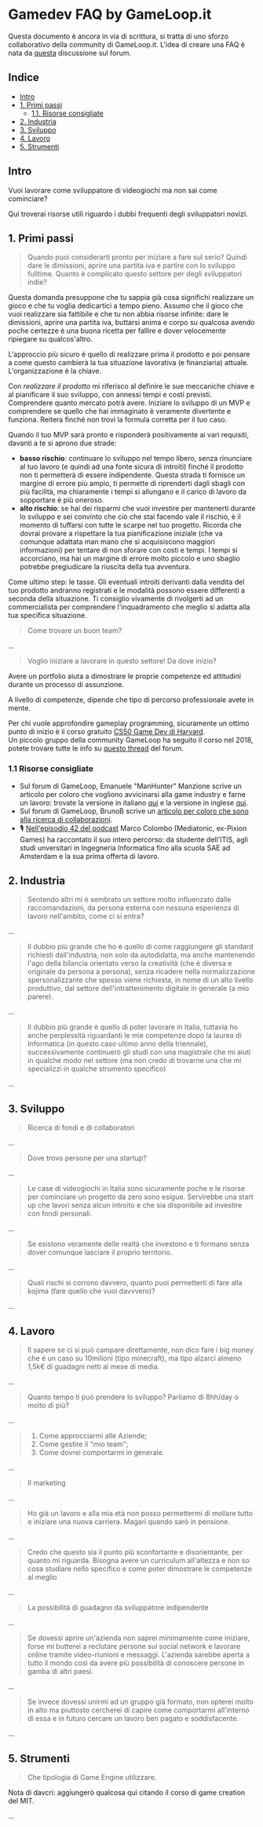 # Gamedev FAQ by GameLoop.it

Questa documento è ancora in via di scrittura, si tratta di uno sforzo collaborativo della community di GameLoop.it.
L'idea di creare una FAQ è nata da [questa](https://forum.gameloop.it/d/666-podcast-o-faq-per-chi-ha-dubbi-su-come-avvicinarsi-allindustria-gamedev) discussione sul forum.

## Indice

- [Intro](#intro)
- [1. Primi passi](#1-primi-passi)
  - [1.1. Risorse consigliate](#11-risorse-consigliate)
- [2. Industria](#2-industria)
- [3. Sviluppo](#3-sviluppo)
- [4. Lavoro](#4-lavoro)
- [5. Strumenti](#5-strumenti)

## Intro

Vuoi lavorare come sviluppatore di videogiochi ma non sai come cominciare?

Qui troverai risorse utili riguardo i dubbi frequenti degli sviluppatori novizi.

## 1. Primi passi

> Quando puoi considerarti pronto per iniziare a fare sul serio? Quindi dare le dimissioni, aprire una partita iva e partire con lo sviluppo fulltime. Quanto è complicato questo settore per degli sviluppatori indie?

Questa domanda presuppone che tu sappia già cosa significhi realizzare un gioco e che tu voglia dedicartici a tempo pieno. Assumo che il gioco che vuoi realizzare sia fattibile e che tu non abbia risorse infinite: dare le dimissioni, aprire una partita iva, buttarsi anima e corpo su qualcosa avendo poche certezze è una buona ricetta per fallire e dover velocemente ripiegare su qualcos'altro.

L'approccio più sicuro è quello di realizzare prima il prodotto e poi pensare a come questo cambierà la tua situazione lavorativa (e finanziaria) attuale. L'organizzazione è la chiave.

Con *realizzare il prodotto* mi riferisco al definire le sue meccaniche chiave e al pianificare il suo sviluppo, con annessi tempi e costi previsti. Comprendere quanto mercato potrà avere. Iniziare lo sviluppo di un MVP e comprendere se quello che hai immaginato è veramente divertente e funziona.
Reitera finché non trovi la formula corretta per il tuo caso.

Quando il tuo MVP sarà pronto e risponderà positivamente ai vari requisiti, davanti a te si aprono due strade:

- __basso rischio__: continuare lo sviluppo nel tempo libero, senza rinunciare al tuo lavoro (e quindi ad una fonte sicura di introiti) finché il prodotto non ti permetterà di essere indipendente. Questa strada ti fornisce un margine di errore più ampio, ti permette di riprenderti dagli sbagli con più facilità, ma chiaramente i tempi si allungano e il carico di lavoro da sopportare è più oneroso.
- __alto rischio__: se hai dei risparmi che vuoi investire per mantenerti durante lo sviluppo e sei convinto che ciò che stai facendo vale il rischio, è il momento di tuffarsi con tutte le scarpe nel tuo progetto. Ricorda che dovrai provare a rispettare la tua pianificazione iniziale (che va comunque adattata man mano che si acquisiscono maggiori informazioni) per tentare di non sforare con costi e tempi. I tempi si accorciano, ma hai un margine di errore molto piccolo e uno sbaglio potrebbe pregiudicare la riuscita della tua avventura.

Come ultimo step: le tasse. Gli eventuali introiti derivanti dalla vendita del tuo prodotto andranno registrati e le modalità possono essere differenti a seconda della situazione. Ti consiglio vivamente di rivolgerti ad un commercialista per comprendere l'inquadramento che meglio si adatta alla tua specifica situazione.

> Come trovare un buon team?

...

> Voglio iniziare a lavorare in questo settore! Da dove inizio?

Avere un portfolio aiuta a dimostrare le proprie competenze ed attitudini durante un processo di assunzione.

A livello di competenze, dipende che tipo di percorso professionale avete in mente.  

Per chi vuole approfondire gameplay programming, sicuramente un ottimo punto di inizio è il corso gratuito [CS50 Game Dev di Harvard](https://cs50.harvard.edu/games/2018/).  
Un piccolo gruppo della community GameLoop ha seguito il corso nel 2018, potete trovare tutte le info su [questo thread](https://forum.gameloop.it/d/449-gameloop50-seguiamo-il-cs50-insieme-impariamo-a-sviluppare-videogiochi/) del forum.

### 1.1 Risorse consigliate

- Sul forum di GameLoop, Emanuele "ManHunter" Manzione scrive un articolo per coloro che vogliono avvicinarsi alla game industry e farne un lavoro: trovate la versione in italiano [qui](https://forum.gameloop.it/d/648-voglio-creare-il-mio-videogioco-s-certo-bravo-ma) e la versione in inglese [qui](https://mhlab.tech/code/i-wanna-make-a-game/).
- Sul forum di GameLoop, BrunoB scrive un [articolo per coloro che sono alla ricerca di collaborazioni](https://forum.gameloop.it/d/649-cerchiamo-collaboratori-per-il-nostro-videogioco-la-faq).
- 🎙 [Nell'episodio 42 del podcast](https://www.youtube.com/watch?v=LEm7Pv2R4a4&t=104s) Marco Colombo (Mediatonic, ex-Pixion Games) ha raccontato il suo intero percorso: da
studente dell'ITIS, agli studi unversitari in Ingegneria Informatica fino alla scuola SAE ad Amsterdam e la sua prima offerta di lavoro.

## 2. Industria

> Sentendo altri mi è sembrato un settore molto influenzato dalle raccomandazioni, da persona esterna con nessuna esperienza di lavoro nell'ambito, come ci si entra?

...

> Il dubbio più grande che ho è quello di come raggiungere gli standard richiesti dall'industria, non solo da autodidatta, ma anche mantenendo l'ago della bilancia orientato verso la creatività (che è diversa e originale da persona a persona), senza ricadere nella normalizzazione spersonalizzante che spesso viene richiesta, in nome di un alto livello produttivo, dal settore dell'intrattenimento digitale in generale (a mio parere).

...

> Il dubbio più grande è quello di poter lavorare in Italia, tuttavia ho anche perplessità riguardanti le mie competenze dopo la laurea di Informatica (in questo caso ultimo anno della triennale), successivamente continuerò gli studi con una magistrale che mi aiuti in qualche modo nel settore (ma non credo di trovarne una che mi specializzi in qualche strumento specifico)

...

## 3. Sviluppo

> Ricerca di fondi e di collaboratori

...

> Dove trovo persone per una startup?

...

> Le case di videogiochi in Italia sono sicuramente poche e le risorse per cominciare un progetto da zero sono esigue. Servirebbe una start up che lavori senza alcun introito e che sia disponibile ad investire con fondi personali.

...

> Se esistono veramente delle realtà che investono e ti formano senza dover comunque lasciare il proprio territorio.

...

> Quali rischi si corrono davvero, quanto puoi permetterti di
fare alla kojima (fare quello che vuoi davvvero)?

...

## 4. Lavoro

> Il sapere se ci si può campare direttamente, non dico fare i big money che è un caso su 10milioni (tipo minecraft), ma tipo alzarci almeno 1,5k€ di guadagni netti al mese di media.

...

> Quanto tempo ti può prendere lo sviluppo? Parliamo di 8hh/day o molto di più?

...

> 1. Come approcciarmi alle Aziende;
> 2. Come gestire il "mio team";
> 3. Come dovrei comportarmi in generale.

...

> Il marketing

...

> Ho già un lavoro e alla mia età non posso permettermi di mollare tutto e iniziare una nuova carriera. Magari quando sarò in pensione.

...

> Credo che questo sia il punto più sconfortante e disorientante, per quanto mi riguarda. Bisogna avere un curriculum all'altezza e non so cosa studiare nello specifico e come poter dimostrare le competenze al meglio

...

> La possibilità di guadagno da sviluppatore indipendente

...

> Se dovessi aprire un'azienda non saprei minimamente come iniziare, forse mi butterei a reclutare persone sui social network e lavorare online tramite video-riunioni e messaggi. L'azienda sarebbe aperta a tutto il mondo così da avere più possibilità di conoscere persone in gamba di altri paesi.

...

> Se invece dovessi unirmi ad un gruppo già formato, non opterei molto in alto ma piuttosto cercherei di capire come comportarmi all'interno di essa e in futuro cercare un lavoro ben pagato e soddisfacente.

...

## 5. Strumenti

> Che tipologia di Game Engine utilizzare.

Nota di davcri: aggiungerò qualcosa qui citando il corso di game creation del MIT.

...
